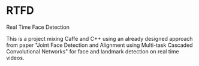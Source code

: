 # RTFD
Real Time Face Detection

This is a project mixing Caffe and C++ using an already designed approach from paper "Joint Face Detection and Alignment using Multi-task Cascaded Convolutional Networks" for face and landmark detection on real time videos.
